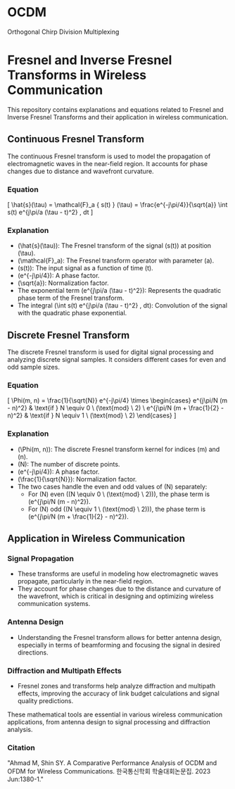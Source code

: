 # OCDM
Orthogonal Chirp Division Multiplexing
# Fresnel and Inverse Fresnel Transforms in Wireless Communication

This repository contains explanations and equations related to Fresnel and Inverse Fresnel Transforms and their application in wireless communication.

## Continuous Fresnel Transform

The continuous Fresnel transform is used to model the propagation of electromagnetic waves in the near-field region. It accounts for phase changes due to distance and wavefront curvature.

### Equation

\[ \hat{s}(\tau) = \mathcal{F}_a \{ s(t) \} (\tau) = \frac{e^{-j\pi/4}}{\sqrt{a}} \int s(t) e^{j\pi/a (\tau - t)^2} \, dt \]

### Explanation

- \(\hat{s}(\tau)\): The Fresnel transform of the signal \(s(t)\) at position \(\tau\).
- \(\mathcal{F}_a\): The Fresnel transform operator with parameter \(a\).
- \(s(t)\): The input signal as a function of time \(t\).
- \(e^{-j\pi/4}\): A phase factor.
- \(\sqrt{a}\): Normalization factor.
- The exponential term \(e^{j\pi/a (\tau - t)^2}\): Represents the quadratic phase term of the Fresnel transform.
- The integral \(\int s(t) e^{j\pi/a (\tau - t)^2} \, dt\): Convolution of the signal with the quadratic phase exponential.

## Discrete Fresnel Transform

The discrete Fresnel transform is used for digital signal processing and analyzing discrete signal samples. It considers different cases for even and odd sample sizes.

### Equation

\[ \Phi(m, n) = \frac{1}{\sqrt{N}} e^{-j\pi/4} \times \begin{cases} 
e^{j\pi/N (m - n)^2} & \text{if } N \equiv 0 \ (\text{mod} \ 2) \\ 
e^{j\pi/N (m + \frac{1}{2} - n)^2} & \text{if } N \equiv 1 \ (\text{mod} \ 2) 
\end{cases} \]

### Explanation

- \(\Phi(m, n)\): The discrete Fresnel transform kernel for indices \(m\) and \(n\).
- \(N\): The number of discrete points.
- \(e^{-j\pi/4}\): A phase factor.
- \(\frac{1}{\sqrt{N}}\): Normalization factor.
- The two cases handle the even and odd values of \(N\) separately:
  - For \(N\) even (\(N \equiv 0 \ (\text{mod} \ 2)\)), the phase term is \(e^{j\pi/N (m - n)^2}\).
  - For \(N\) odd (\(N \equiv 1 \ (\text{mod} \ 2)\)), the phase term is \(e^{j\pi/N (m + \frac{1}{2} - n)^2}\).

## Application in Wireless Communication

### Signal Propagation

- These transforms are useful in modeling how electromagnetic waves propagate, particularly in the near-field region.
- They account for phase changes due to the distance and curvature of the wavefront, which is critical in designing and optimizing wireless communication systems.

### Antenna Design

- Understanding the Fresnel transform allows for better antenna design, especially in terms of beamforming and focusing the signal in desired directions.

### Diffraction and Multipath Effects

- Fresnel zones and transforms help analyze diffraction and multipath effects, improving the accuracy of link budget calculations and signal quality predictions.


These mathematical tools are essential in various wireless communication applications, from antenna design to signal processing and diffraction analysis.

### Citation

"Ahmad M, Shin SY. A Comparative Performance Analysis of OCDM and OFDM for Wireless Communications. 한국통신학회 학술대회논문집. 2023 Jun:1380-1."
